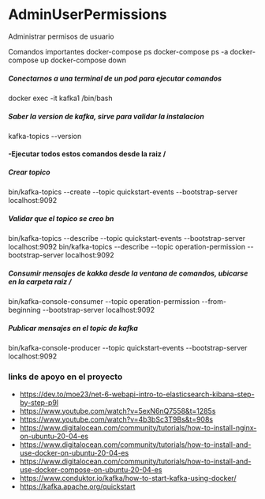 # AdminUserPermissions
Administrar permisos de usuario


Comandos importantes
docker-compose ps
docker-compose ps -a
docker-compose up
docker-compose down

##### Conectarnos a una terminal de un pod para ejecutar comandos
docker exec -it kafka1 /bin/bash

##### Saber la version de kafka, sirve para validar la instalacion
kafka-topics --version

#### -Ejecutar todos estos comandos desde la raiz /
##### Crear topico
bin/kafka-topics --create --topic quickstart-events --bootstrap-server localhost:9092

##### Validar que el topico se creo bn
bin/kafka-topics --describe --topic quickstart-events --bootstrap-server localhost:9092
bin/kafka-topics --describe --topic operation-permission --bootstrap-server localhost:9092

##### Consumir mensajes de kakka desde la ventana de comandos, ubicarse en la carpeta raiz /
bin/kafka-console-consumer --topic operation-permission --from-beginning --bootstrap-server localhost:9092

##### Publicar mensajes en el topic de kafka
bin/kafka-console-producer --topic quickstart-events --bootstrap-server localhost:9092

### links de apoyo en el proyecto
- https://dev.to/moe23/net-6-webapi-intro-to-elasticsearch-kibana-step-by-step-p9l
- https://www.youtube.com/watch?v=5exN6nQ7558&t=1285s
- https://www.youtube.com/watch?v=4b3bSc3T9Bs&t=908s
- https://www.digitalocean.com/community/tutorials/how-to-install-nginx-on-ubuntu-20-04-es
- https://www.digitalocean.com/community/tutorials/how-to-install-and-use-docker-on-ubuntu-20-04-es
- https://www.digitalocean.com/community/tutorials/how-to-install-and-use-docker-compose-on-ubuntu-20-04-es
- https://www.conduktor.io/kafka/how-to-start-kafka-using-docker/
- https://kafka.apache.org/quickstart
